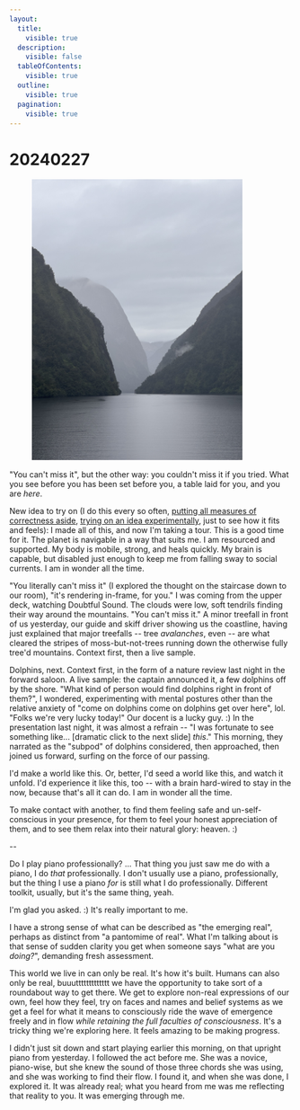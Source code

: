 ```yaml
---
layout:
  title:
    visible: true
  description:
    visible: false
  tableOfContents:
    visible: true
  outline:
    visible: true
  pagination:
    visible: true
---
```


# 20240227

<figure><img src="../../.gitbook/assets/IMG_6147.jpeg" alt="" width="375"><figcaption></figcaption></figure>

"You can't miss it", but the other way: you couldn't miss it if you tried. What you see before you has been set before you, a table laid for you, and you are _here_.

New idea to try on (I do this every so often, [putting all measures of correctness aside](../../ideas/viable-is-more-useful-than-correct.md), [trying on an idea experimentally](../../ideas/ideas-are-best-tested-by-living-in-them.md), just to see how it fits and feels): I made all of this, and now I'm taking a tour. This is a good time for it. The planet is navigable in a way that suits me. I am resourced and supported. My body is mobile, strong, and heals quickly. My brain is capable, but disabled just enough to keep me from falling sway to social currents. I am in wonder all the time.

"You literally can't miss it" (I explored the thought on the staircase down to our room), "it's rendering in-frame, for you." I was coming from the upper deck, watching Doubtful Sound. The clouds were low, soft tendrils finding their way around the mountains. "You can't miss it." A minor treefall in front of us yesterday, our guide and skiff driver showing us the coastline, having just explained that major treefalls -- tree _avalanches_, even -- are what cleared the stripes of moss-but-not-trees running down the otherwise fully tree'd mountains. Context first, then a live sample.

Dolphins, next. Context first, in the form of a nature review last night in the forward saloon. A live sample: the captain announced it, a few dolphins off by the shore. "What kind of person would find dolphins right in front of them?", I wondered, experimenting with mental postures other than the relative anxiety of "come on dolphins come on dolphins get over here", lol. "Folks we're very lucky today!" Our docent is a lucky guy. :) In the presentation last night, it was almost a refrain -- "I was fortunate to see something like... \[dramatic click to the next slide] _this_." This morning, they narrated as the "subpod" of dolphins considered, then approached, then joined us forward, surfing on the force of our passing.

I'd make a world like this. Or, better, I'd seed a world like this, and watch it unfold. I'd experience it like this, too -- with a brain hard-wired to stay in the now, because that's all it can do. I am in wonder all the time.

To make contact with another, to find them feeling safe and un-self-conscious in your presence, for them to feel your honest appreciation of them, and to see them relax into their natural glory: heaven. :)

\--

Do I play piano professionally? ... That thing you just saw me do with a piano, I do _that_ professionally. I don't usually use a piano, professionally, but the thing I use a piano _for_ is still what I do professionally. Different toolkit, usually, but it's the same thing, yeah.

I'm glad you asked. :) It's really important to me.

I have a strong sense of what can be described as "the emerging real", perhaps as distinct from "a pantomime of real". What I'm talking about is that sense of sudden clarity you get when someone says "what are you _doing?_", demanding fresh assessment.

This world we live in can only be real. It's how it's built. Humans can also only be real, buuuttttttttttttt we have the opportunity to take sort of a roundabout way to get there. We get to explore non-real expressions of our own, feel how they feel, try on faces and names and belief systems as we get a feel for what it means to consciously ride the wave of emergence freely and in flow _while retaining the full faculties of consciousness_. It's a tricky thing we're exploring here. It feels amazing to be making progress.

I didn't just sit down and start playing earlier this morning, on that upright piano from yesterday. I followed the act before me. She was a novice, piano-wise, but she knew the sound of those three chords she was using, and she was working to find their flow. I found it, and when she was done, I explored it. It was already real; what you heard from me was me reflecting that reality to you. It was emerging through me.
